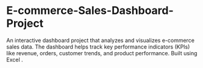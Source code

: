 # E-commerce-Sales-Dashboard-Project
An interactive dashboard project that analyzes and visualizes e-commerce sales data. The dashboard helps track key performance indicators (KPIs) like revenue, orders, customer trends, and product performance. Built using Excel .

